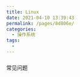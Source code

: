 ```yaml
---
title: Linux
date: 2021-04-10 13:39:43
permalink: /pages/8d806e/
categories:
  - 操作系统
tags:
  - 
---
```

### 

常见问题